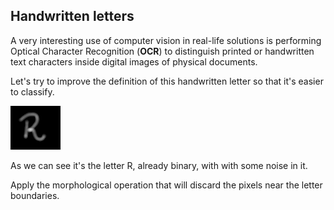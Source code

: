 ## Handwritten letters

A very interesting use of computer vision in real-life solutions is performing Optical Character Recognition (**OCR**) to distinguish printed or handwritten text characters inside digital images of physical documents.

Let's try to improve the definition of this handwritten letter so that it's easier to classify.

![Capital R](../images/10.png)

As we can see it's the letter R, already binary, with with some noise in it.
<!-- It's already loaded as `upper_r_image`. -->

Apply the morphological operation that will discard the pixels near the letter boundaries.
<!-- 
### Instructions

- Import the module from scikit-image.

- Apply the morphological operation for eroding away the boundaries of regions of foreground pixels.
 -->